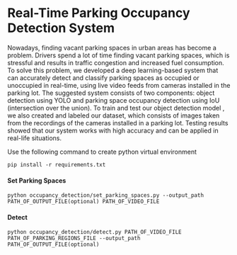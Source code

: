 # Real-Time Parking Occupancy Detection System

Nowadays, finding vacant parking spaces in urban areas has become a problem. Drivers spend a lot of time finding vacant parking spaces, which is stressful and results in traffic congestion and increased fuel consumption. To solve this problem, we developed a deep learning-based system that can accurately detect and classify parking spaces as occupied or unoccupied in real-time, using live video feeds from cameras installed in the parking lot. The suggested system consists of two components: object detection using YOLO and parking space occupancy detection using IoU (intersection over the union). To train and test our object detection model , we also created and labeled our dataset, which consists of images taken from the recordings of the cameras installed in a parking lot. Testing results showed that our system works with high accuracy and can be applied in real-life situations. 


Use the following command to create python virtual environment
```
pip install -r requirements.txt
```
#### Set Parking Spaces
```
python occupancy_detection/set_parking_spaces.py --output_path PATH_OF_OUTPUT_FILE(optional) PATH_OF_VIDEO_FILE
```
#### Detect
```
python occupancy_detection/detect.py PATH_OF_VIDEO_FILE PATH_OF_PARKING_REGIONS_FILE --output_path PATH_OF_OUTPUT_FILE(optional)
```
